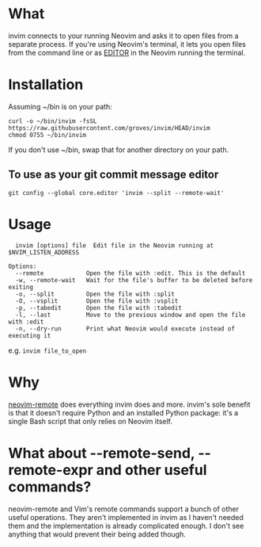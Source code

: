 # What
invim connects to your running Neovim and asks it to open files from a separate process. If you're using Neovim's terminal, it lets you open files from the command line or as [EDITOR](https://bash.cyberciti.biz/guide/$EDITOR_variable) in the Neovim running the terminal.

# Installation
Assuming ~/bin is on your path:

```
curl -o ~/bin/invim -fsSL https://raw.githubusercontent.com/groves/invim/HEAD/invim
chmod 0755 ~/bin/invim
```

If you don't use ~/bin, swap that for another directory on your path.

## To use as your git commit message editor
`git config --global core.editor 'invim --split --remote-wait'`

# Usage

```
  invim [options] file  Edit file in the Neovim running at $NVIM_LISTEN_ADDRESS

Options:
  --remote            Open the file with :edit. This is the default
  -w, --remote-wait   Wait for the file's buffer to be deleted before exiting
  -o, --split         Open the file with :split
  -O, --vsplit        Open the file with :vsplit
  -p, --tabedit       Open the file with :tabedit
  -l, --last          Move to the previous window and open the file with :edit
  -n, --dry-run       Print what Neovim would execute instead of executing it
```

e.g. `invim file_to_open`

# Why
[neovim-remote](https://github.com/mhinz/neovim-remote) does everything invim does and more. invim's sole benefit is that it doesn't require Python and an installed Python package: it's a single Bash script that only relies on Neovim itself.

# What about --remote-send, --remote-expr and other useful commands?
neovim-remote and Vim's remote commands support a bunch of other useful operations. They aren't implemented in invim as I haven't needed them and the implementation is already complicated enough. I don't see anything that would prevent their being added though.
